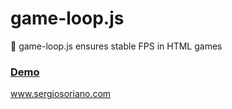 # game-loop.js
:repeat:  game-loop.js ensures stable FPS in HTML games

### [Demo](https://sergiss.github.io/game-loop.js/)

www.sergiosoriano.com